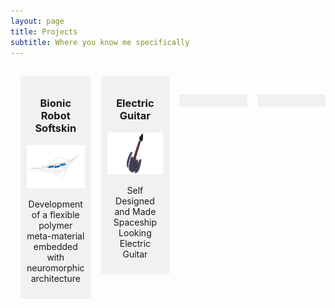 ```yaml
---
layout: page
title: Projects
subtitle: Where you know me specifically
---
```


<div class="row">
  <div class="column">
    <div class="content">
      <h3>Bionic Robot Softskin</h3>
      <a href="/projects/bionic-robot-softskin/"><img src="/img/projects/bionic-robot-softskin.jpg" alt="Bionic Robot Softskin" style="width:100%"></a>
      <p>Development of a flexible polymer meta-material embedded with neuromorphic architecture</p>
    </div>
  </div>
  <div class="column">
    <div class="content">
      <h3>Electric Guitar</h3>
      <a href="/projects/electric-guitar/"><img src="/img/projects/electric-guitar.jpg" alt="Hobbies" style="width:100%"></a>
      <p>Self Designed and Made Spaceship Looking Electric Guitar</p>
    </div>
  </div>
  <div class="column">
    <div class="content">
    </div>
  </div>
  <div class="column">
    <div class="content">
    </div>
  </div>
</div>

<style>

  .row,
  .row > .column {
    padding: 8px;
  }

  .row {
    display: table;
    width: 100%;
  }

  /* Create four equal columns that floats next to each other */
  .column {
    display: table-cell;
    width: 25%;
  }

  /* Content */
  .content {
    background-color: #f1f1f1;
    padding: 10px;
    height: 100%;
  }

  h3{
    text-align: center;
  }
  
  p{
    text-align: center;
  }

  @media only screen and (max-width: 600px) {
    .column { 
      display: block;
      width: 100%;
    }
  }

</style>
